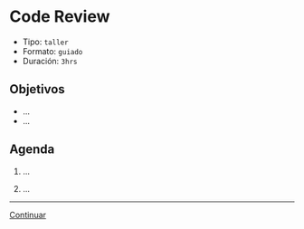 # Code Review
- Tipo: `taller`
- Formato: `guiado`
- Duración: `3hrs`

## Objetivos

- ...
- ...

## Agenda

 1. ...

 2. ...

***
[Continuar](03-hse2.md)
